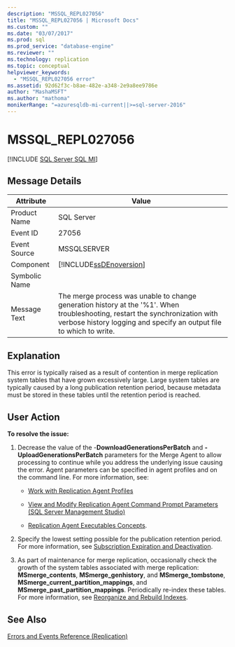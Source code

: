 ```yaml
---
description: "MSSQL_REPL027056"
title: "MSSQL_REPL027056 | Microsoft Docs"
ms.custom: ""
ms.date: "03/07/2017"
ms.prod: sql
ms.prod_service: "database-engine"
ms.reviewer: ""
ms.technology: replication
ms.topic: conceptual
helpviewer_keywords: 
  - "MSSQL_REPL027056 error"
ms.assetid: 92d62f3c-b8ae-482e-a348-2e9a8ee9786e
author: "MashaMSFT"
ms.author: "mathoma"
monikerRange: "=azuresqldb-mi-current||>=sql-server-2016"
---
```

# MSSQL_REPL027056
[!INCLUDE [SQL Server SQL MI](../../includes/applies-to-version/sql-asdbmi.md)]
    
## Message Details  
  
|Attribute|Value|  
|-|-|  
|Product Name|SQL Server|  
|Event ID|27056|  
|Event Source|MSSQLSERVER|  
|Component|[!INCLUDE[ssDEnoversion](../../includes/ssdenoversion-md.md)]|  
|Symbolic Name||  
|Message Text|The merge process was unable to change generation history at the '%1'. When troubleshooting, restart the synchronization with verbose history logging and specify an output file to which to write.|  
  
## Explanation  
 This error is typically raised as a result of contention in merge replication system tables that have grown excessively large. Large system tables are typically caused by a long publication retention period, because metadata must be stored in these tables until the retention period is reached.  
  
## User Action  
 **To resolve the issue:**  
  
1.  Decrease the value of the -**DownloadGenerationsPerBatch** and **-UploadGenerationsPerBatch** parameters for the Merge Agent to allow processing to continue while you address the underlying issue causing the error. Agent parameters can be specified in agent profiles and on the command line. For more information, see:  
  
    -   [Work with Replication Agent Profiles](../../relational-databases/replication/agents/work-with-replication-agent-profiles.md)  
  
    -   [View and Modify Replication Agent Command Prompt Parameters &#40;SQL Server Management Studio&#41;](../../relational-databases/replication/agents/view-and-modify-replication-agent-command-prompt-parameters.md)  
  
    -   [Replication Agent Executables Concepts](../../relational-databases/replication/concepts/replication-agent-executables-concepts.md).  
  
2.  Specify the lowest setting possible for the publication retention period. For more information, see [Subscription Expiration and Deactivation](../../relational-databases/replication/subscription-expiration-and-deactivation.md).  
  
3.  As part of maintenance for merge replication, occasionally check the growth of the system tables associated with merge replication: **MSmerge_contents**, **MSmerge_genhistory**, and **MSmerge_tombstone**, **MSmerge_current_partition_mappings**, and **MSmerge_past_partition_mappings**. Periodically re-index these tables. For more information, see [Reorganize and Rebuild Indexes](../../relational-databases/indexes/reorganize-and-rebuild-indexes.md).  
  
## See Also  
 [Errors and Events Reference &#40;Replication&#41;](../../relational-databases/replication/errors-and-events-reference-replication.md)  
  
  
